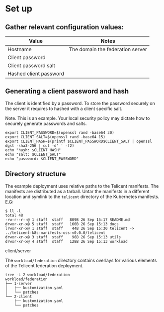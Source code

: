 # Set up

## Gather relevant configuration values:

| Value | Notes |
|-|-|
| Hostname | The domain the federation server |
| Client password |  |
| Client password salt | |
| Hashed client password | |

## Generating a client password and hash

The client is identified by a password. To store the password securely on the
server it requires to hashed with a client specific salt.

Note. This is an example. Your local security policy may dictate how to securely
generate passwords and salts.

```
export CLIENT_PASSWORD=$(openssl rand -base64 30)
export CLIENT_SALT=$(openssl rand -base64 15)
export CLIENT_HASH=$(printf $CLIENT_PASSWORD$CLIENT_SALT | openssl dgst -sha3-256 | cut -d' ' -f2)
echo "hash: $CLIENT_HASH"
echo "salt: $CLIENT_SALT"
echo "password: $CLIENT_PASSWORD"
```

## Directory structure

The example deployment uses relative paths to the Telicent manifests. The
manifests are distributed as a tarball. Untar the manifests in a different
location and symlink to the `telicent` directory of the Kubernetes manifests.
E.G:

```
$ ll -l
total 48
-rw-r--r--@ 1 staff  staff   809B 26 Sep 15:17 README.md
drwxr-xr-x@ 5 staff  staff   160B 26 Sep 15:13 docs
lrwxr-xr-x@ 1 staff  staff    44B 26 Sep 15:30 telicent -> ../telicent-k8s-manifests-oss-v0.0.0/telicent
drwxr-xr-x@ 3 staff  staff    96B 26 Sep 15:13 utils
drwxr-xr-x@ 4 staff  staff   128B 26 Sep 15:13 workload
```

client/server

The `workload/federation` directory contains overlays for various elements of
the Telicent federation deployment.

```
tree -L 2 workload/federation
workload/federation
├── 1-server
│   ├── kustomization.yaml
│   └── patches
└── 2-client
    ├── kustomization.yaml
    └── patches
```
